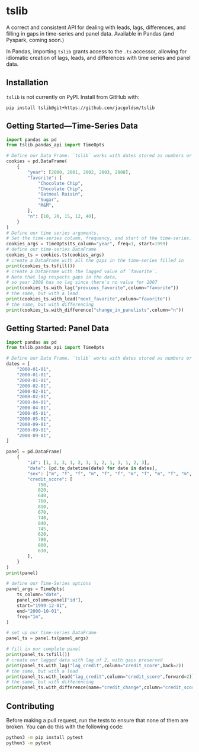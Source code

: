 # tslib
A correct and consistent API for dealing with leads, lags, differences, and filling in gaps in time-series and panel data. Available in Pandas (and Pyspark, coming soon.)

In Pandas, importing `tslib` grants access to the `.ts` accessor, allowing for idiomatic creation of lags, leads, and differences with time series and panel data. 

## Installation
`tslib` is not currently on PyPI. Install from GitHub with:

`pip install tslib@git+https://github.com/jacgoldsm/tslib`

## Getting Started—Time-Series Data
```python
import pandas as pd
from tslib.pandas_api import TimeOpts

# Define our Data Frame. `tslib` works with dates stored as numbers or as Pandas dates.
cookies = pd.DataFrame(
    {
        "year": [2000, 2001, 2002, 2003, 2008],
        "favorite": [
            "Chocolate Chip",
            "Chocolate Chip",
            "Oatmeal Raisin",
            "Sugar",
            "M&M",
        ],
        "n": [10, 20, 15, 12, 40],
    }
)
# Define our time series arguments. 
# Set the time-series column, frequency, and start of the time-series.
cookies_args = TimeOpts(ts_column="year", freq=1, start=1999)
# define our time-series DataFrame
cookies_ts = cookies.ts(cookies_args)
# create a DataFrame with all the gaps in the time-series filled in
print(cookies_ts.tsfill())
# create a DataFrame with the lagged value of `favorite`. 
# Note that lag respects gaps in the data,
# so year 2008 has no lag since there's no value for 2007
print(cookies_ts.with_lag("previous_favorite",column="favorite"))
# the same, but with a lead
print(cookies_ts.with_lead("next_favorite",column="favorite"))
# the same, but with differencing
print(cookies_ts.with_difference("change_in_panelists",column="n"))
```

## Getting Started: Panel Data
```python
import pandas as pd
from tslib.pandas_api import TimeOpts

# Define our Data Frame. `tslib` works with dates stored as numbers or as Pandas dates.
dates = [
    "2000-01-01",
    "2000-01-01",
    "2000-01-01",
    "2000-02-01",
    "2000-02-01",
    "2000-02-01",
    "2000-04-01",
    "2000-04-01",
    "2000-05-01",
    "2000-05-01",
    "2000-09-01",
    "2000-09-01",
    "2000-09-01",
]

panel = pd.DataFrame(
    {
        "id": [1, 2, 3, 1, 2, 3, 1, 2, 1, 3, 1, 2, 3],
        "date": [pd.to_datetime(date) for date in dates],
        "sex": ["m", "f", "f", "m", "f", "f", "m", "f", "m", "f", "m", "f", "f"],
        "credit_score": [
            750,
            820,
            640,
            760,
            810,
            670,
            740,
            840,
            745,
            620,
            780,
            800,
            630,
        ],
    }
)
print(panel)

# define our Time-Series options
panel_args = TimeOpts(
    ts_column="date",
    panel_column=panel["id"],
    start="1999-12-01",
    end="2000-10-01",
    freq="1m",
)

# set up our time-series DataFrame
panel_ts = panel.ts(panel_args)

# fill in our complete panel
print(panel_ts.tsfill())
# create our lagged data with lag of 2, with gaps preserved
print(panel_ts.with_lag("lag_credit",column="credit_score",back=2))
# the same, but with a lead
print(panel_ts.with_lead("lag_credit",column="credit_score",forward=2))
# the same, but with differencing
print(panel_ts.with_difference(name="credit_change",column="credit_score",back=2))
```

## Contributing

Before making a pull request, run the tests to ensure that none of them are broken. You can do 
this with the following code:
```bash
python3 -m pip install pytest
python3 -m pytest
```